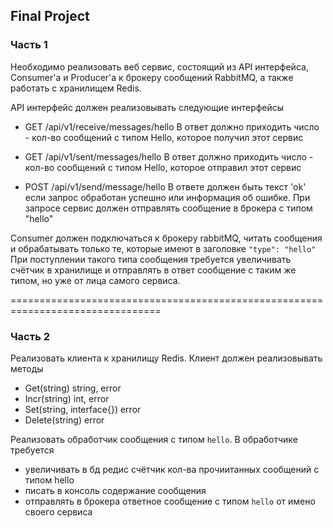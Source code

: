 ## Final Project

### Часть 1

Необходимо реализовать веб сервис, состоящий из API интерфейса, Consumer'а и Producer'а к брокеру сообщений RabbitMQ, а также работать с хранилищем Redis.

API интерфейс должен реализовывать следующие интерфейсы
- GET /api/v1/receive/messages/hello
    В ответ должно приходить число - кол-во сообщений с типом Hello, которое получил этот сервис

- GET /api/v1/sent/messages/hello
    В ответ должно приходить число - кол-во сообщений с типом Hello, которое отправил этот сервис

- POST /api/v1/send/message/hello
    В ответе должен быть текст 'ok' если запрос обработан успешно или информация об ошибке.
    При запросе сервис должен отправлять сообщение в брокера с типом "hello"

Consumer должен подключаться к брокеру rabbitMQ, читать сообщения и обрабатывать только те, которые имеют в заголовке `"type": "hello"`
При поступлении такого типа сообщения требуется увеличивать счётчик в хранилище и отправлять в ответ сообщение с таким же типом, но уже от лица самого сервиса.

================================================================================

### Часть 2

Реализовать клиента к хранилищу Redis. Клиент должен реализовывать методы 
- Get(string) string, error
- Incr(string) int, error
- Set(string, interface{}) error
- Delete(string) error


Реализовать обработчик сообщения с типом `hello`. В обработчике требуется 
- увеличивать в бд редис счётчик кол-ва прочиитанных сообщений с типом hello
- писать в консоль содержание сообщения
- отправлять в брокера ответное сообщение с типом `hello` от имено своего сервиса
